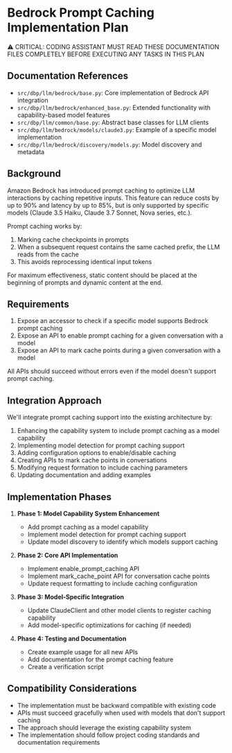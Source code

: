 # Bedrock Prompt Caching Implementation Plan

⚠️ CRITICAL: CODING ASSISTANT MUST READ THESE DOCUMENTATION FILES COMPLETELY BEFORE EXECUTING ANY TASKS IN THIS PLAN

## Documentation References

- `src/dbp/llm/bedrock/base.py`: Core implementation of Bedrock API integration
- `src/dbp/llm/bedrock/enhanced_base.py`: Extended functionality with capability-based model features
- `src/dbp/llm/common/base.py`: Abstract base classes for LLM clients
- `src/dbp/llm/bedrock/models/claude3.py`: Example of a specific model implementation
- `src/dbp/llm/bedrock/discovery/models.py`: Model discovery and metadata

## Background

Amazon Bedrock has introduced prompt caching to optimize LLM interactions by caching repetitive inputs. This feature can reduce costs by up to 90% and latency by up to 85%, but is only supported by specific models (Claude 3.5 Haiku, Claude 3.7 Sonnet, Nova series, etc.). 

Prompt caching works by:
1. Marking cache checkpoints in prompts
2. When a subsequent request contains the same cached prefix, the LLM reads from the cache
3. This avoids reprocessing identical input tokens

For maximum effectiveness, static content should be placed at the beginning of prompts and dynamic content at the end.

## Requirements

1. Expose an accessor to check if a specific model supports Bedrock prompt caching
2. Expose an API to enable prompt caching for a given conversation with a model
3. Expose an API to mark cache points during a given conversation with a model

All APIs should succeed without errors even if the model doesn't support prompt caching.

## Integration Approach

We'll integrate prompt caching support into the existing architecture by:

1. Enhancing the capability system to include prompt caching as a model capability
2. Implementing model detection for prompt caching support
3. Adding configuration options to enable/disable caching
4. Creating APIs to mark cache points in conversations
5. Modifying request formation to include caching parameters
6. Updating documentation and adding examples

## Implementation Phases

1. **Phase 1: Model Capability System Enhancement**
   - Add prompt caching as a model capability
   - Implement model detection for prompt caching support
   - Update model discovery to identify which models support caching

2. **Phase 2: Core API Implementation**
   - Implement enable_prompt_caching API
   - Implement mark_cache_point API for conversation cache points
   - Update request formatting to include caching configuration

3. **Phase 3: Model-Specific Integration**
   - Update ClaudeClient and other model clients to register caching capability
   - Add model-specific optimizations for caching (if needed)

4. **Phase 4: Testing and Documentation**
   - Create example usage for all new APIs
   - Add documentation for the prompt caching feature
   - Create a verification script

## Compatibility Considerations

- The implementation must be backward compatible with existing code
- APIs must succeed gracefully when used with models that don't support caching
- The approach should leverage the existing capability system
- The implementation should follow project coding standards and documentation requirements

